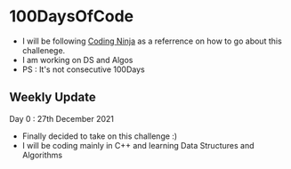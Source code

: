 # 100DaysOfCode

- I will be following [Coding Ninja](https://www.codingninjas.com/courses/c-plus-plus-data-structures-and-algorithms) as a referrence on how to go about this challenege.
- I am working on DS and Algos
- PS : It's not consecutive 100Days

## Weekly Update

Day 0 : 27th December 2021
- Finally decided to take on this challenge :)
- I will be coding mainly in C++ and learning Data Structures and Algorithms
